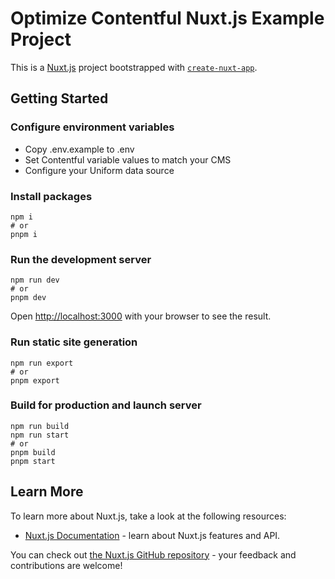# Optimize Contentful Nuxt.js Example Project

This is a [Nuxt.js](https://nuxtjs.org/) project bootstrapped with [`create-nuxt-app`](https://github.com/nuxt/create-nuxt-app).

## Getting Started

### Configure environment variables

- Copy .env.example to .env
- Set Contentful variable values to match your CMS
- Configure your Uniform data source

### Install packages

```shell
npm i
# or
pnpm i
```

### Run the development server

```shell
npm run dev
# or
pnpm dev
```

Open <http://localhost:3000> with your browser to see the result.

### Run static site generation

```shell
npm run export
# or
pnpm export
```

### Build for production and launch server
```shell
npm run build
npm run start
# or
pnpm build
pnpm start
```

## Learn More

To learn more about Nuxt.js, take a look at the following resources:

- [Nuxt.js Documentation](https://nuxtjs.org) - learn about Nuxt.js features and API.

You can check out [the Nuxt.js GitHub repository](https://github.com/nuxt/nuxt.js) - your feedback and contributions are welcome!

